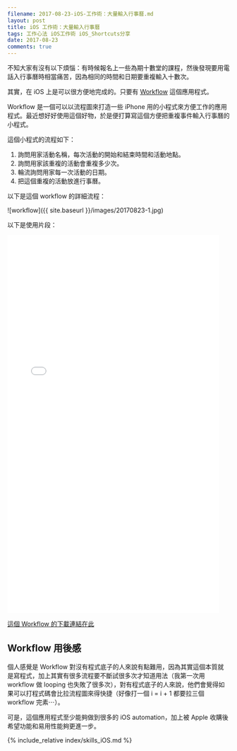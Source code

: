 ```yaml
---
filename: 2017-08-23-iOS-工作術：大量輸入行事曆.md
layout: post
title: iOS 工作術：大量輸入行事曆
tags: 工作心法 iOS工作術 iOS_Shortcuts分享
date: 2017-08-23
comments: true
---
```

不知大家有沒有以下煩惱：有時候報名上一些為期十數堂的課程，然後發現要用電話入行事曆時相當痛苦，因為相同的時間和日期要重複輸入十數次。

其實，在 iOS 上是可以很方便地完成的。只要有 [Workflow](https://itunes.apple.com/hk/app/workflow/id915249334?l=zh&mt=8) 這個應用程式。

Workflow 是一個可以以流程圖來打造一些 iPhone 用的小程式來方便工作的應用程式。最近想好好使用這個好物，於是便打算寫這個方便把重複事件輸入行事曆的小程式。

這個小程式的流程如下：

1. 詢問用家活動名稱，每次活動的開始和結束時間和活動地點。
2. 詢問用家該重複的活動會重複多少次。
3. 輪流詢問用家每一次活動的日期。
4. 把這個重複的活動放進行事曆。

以下是這個 workflow 的詳細流程：

![workflow]({{ site.baseurl }}/images/20170823-1.jpg)

以下是使用片段：

<iframe width="480" height="854" src="{{ side.baseurl }}/images/20170823-1.MOV" volume="0" frameborder="0"> </iframe>

[這個 Workflow 的下載連結在此](https://workflow.is/workflows/9756241e016b4936b433cbe42a040403)

## Workflow 用後感

個人感覺是 Workflow 對沒有程式底子的人來說有點難用，因為其實這個本質就是寫程式，加上其實有很多流程要不斷試很多次才知道用法（我第一次用 workflow 做 looping 也失敗了很多次），對有程式底子的人來說，他們會覺得如果可以打程式碼會比拉流程圖來得快捷（好像打一個 i = i + 1 都要拉三個 workflow 完素⋯）。

可是，這個應用程式至少能夠做到很多的 iOS automation，加上被 Apple 收購後希望功能和易用性能夠更進一步。

{% include_relative index/skills_iOS.md %}
